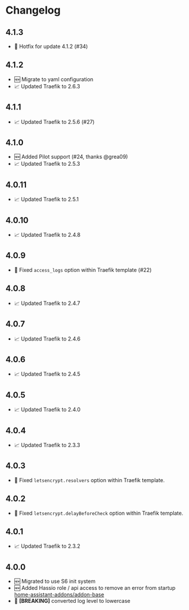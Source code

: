 # Changelog

## 4.1.3

* 🐞 Hotfix for update 4.1.2 (#34)

## 4.1.2

* 🆕 Migrate to yaml configuration
* 📈 Updated Traefik to 2.6.3

## 4.1.1

* 📈 Updated Traefik to 2.5.6 (#27)

## 4.1.0

* 🆕 Added Pilot support (#24, thanks @grea09)
* 📈 Updated Traefik to 2.5.3

## 4.0.11

* 📈 Updated Traefik to 2.5.1

## 4.0.10

* 📈 Updated Traefik to 2.4.8

## 4.0.9

* 🐞 Fixed `access_logs` option within Traefik template (#22)

## 4.0.8

* 📈 Updated Traefik to 2.4.7

## 4.0.7

* 📈 Updated Traefik to 2.4.6

## 4.0.6

* 📈 Updated Traefik to 2.4.5

## 4.0.5

* 📈 Updated Traefik to 2.4.0

## 4.0.4

* 📈 Updated Traefik to 2.3.3

## 4.0.3

* 🐞 Fixed `letsencrypt.resolvers` option within Traefik template.

## 4.0.2

* 🐞 Fixed `letsencrypt.delayBeforeCheck` option within Traefik template.

## 4.0.1

* 📈 Updated Traefik to 2.3.2

## 4.0.0

* 🆕 Migrated to use S6 init system
* 🆕 Added Hassio role / api access to remove an error from startup [home-assistant-addons/addon-base](https://github.com/home-assistant-addons/addon-base/issues/41)
* 🐞 **[BREAKING]** converted log level to lowercase
